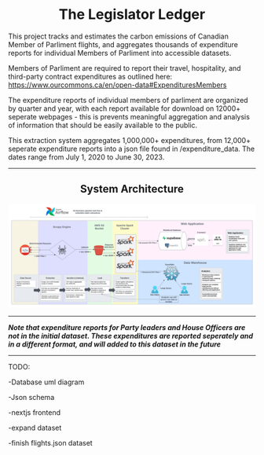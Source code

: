 
<h1 style="text-align: center;">The Legislator Ledger</h1>

This project tracks and estimates the carbon emissions of Canadian Member of Parliment flights, and aggregates thousands of expenditure reports for individual Members of Parliment into accessible datasets.

Members of Parliment are required to report their travel, hospitality, and third-party contract expenditures as outlined here: https://www.ourcommons.ca/en/open-data#ExpendituresMembers

The expenditure reports of individual members of parliment are organized by quarter and year, with each report available for download on 12000+ seperate webpages - this is prevents meaningful aggregation and analysis of information that should be easily available to the public.

This extraction system aggregates 1,000,000+ expenditures, from 12,000+ seperate expenditure reports into a json file found in /expenditure_data. The dates range from July 1, 2020 to June 30, 2023.

---

<h2 style="text-align: center;">System Architecture</h2>

<img loading="lazy" src="architecture_diagram.jpeg" />

---

***Note that expenditure reports for Party leaders and House Officers are not in the initial dataset. These expenditures are reported seperately and in a different format, and will added to this dataset in the future***

---

TODO:

-Database uml diagram

-Json schema

-nextjs frontend

-expand dataset

-finish flights.json dataset